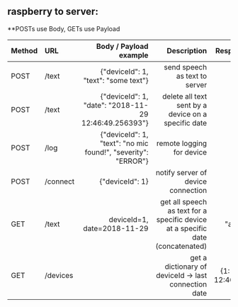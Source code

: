 ## raspberry to server:
**POSTs use Body, GETs use Payload

| Method        | URL         | Body / Payload example  					                    | Description                                                                      | Response example
| ------------- |:------------| -----: 							  			                    | ---: 		                                                                       | ---: 
|POST           | /text 	  | {"deviceId": 1, "text": "some text"}                            | send speech as text to server                                                    | "True"
|POST           | /text 	  | {"deviceId": 1, "date": "2018-11-29 12:46:49.256393"}           | delete all text sent by a device on a specific date                              | "True"
|POST           | /log        | {"deviceId": 1, "text": "no mic found!", "severity": "ERROR"}	| remote logging for device                                                        | "True"
|POST           | /connect    | {"deviceId": 1}                             	                | notify server of device connection                                               | "True"
|GET  			| /text       | deviceId=1, date=2018-11-29	    								| get all speech as text for a specific device at a specific date (concatenated)   | "a lot of speech"
|GET  			| /devices    | 								                    			| get a dictionary of deviceId -> last connection date                             | {1: "2018-11-29 12:46:49.256393"}

